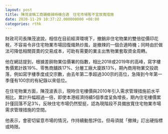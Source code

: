 ```yaml
---
layout: post
title: 陳茂波稱工商舖撤辣時機合適　住宅市場暫不宜放寬措施
date: 2020-11-29 10:37:22.000000000 +08:00
categories: rthk
---
```


財政司司長陳茂波說，相信在目前經濟環境下，撤銷非住宅物業的雙倍從價印花稅，不容易令非住宅物業市場回復熾熱炒風，是撤辣的一個合適時機；同時由於做法可降低相關買賣的交易成本，可助有需要的業主出售物業套取資金周轉。

他在網誌提到，根據差餉物業估價署的指數，相比2018或2019年的高峰，寫字樓售價累計跌19%、零售商舖跌17%、分層工廠大廈跌13%，期內商用物業交投疏落，例如寫字樓季度成交宗數，由去年第二季超過300宗的高位，急降到今年第一季僅有100宗的有紀錄以來低位。

在住宅物業方面，陳茂波表示，現時住宅樓價與2010年引入需求管理措施前水平相比，累計升幅超過一倍，即使本港經濟持續5個季度呈負增長，期內住宅樓價累計僅回落不足3%，反映住宅市場仍然堅挺，認為現階段不具備放寬住宅物業市場需求管理措施的空間。

他表示，會密切留意市場的情況，作持續動態評估，但毋須就「撤辣」訂出硬指標或時限。
